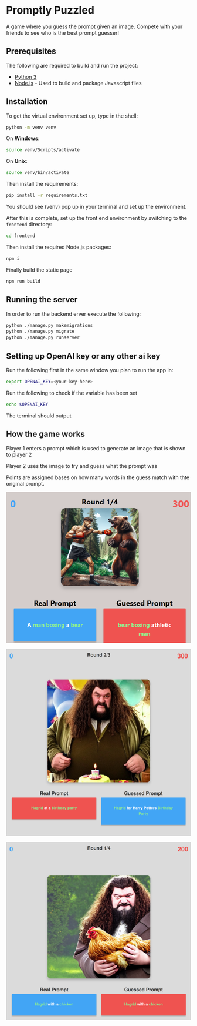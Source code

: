 # Promptly Puzzled

A game where you guess the prompt given an image.  Compete with your friends to see who is the best prompt guesser!

## Prerequisites

The following are required to build and run the project:

* [Python 3](https://www.python.org/downloads/)
* [Node.js](https://nodejs.org/en/download/prebuilt-installer/current) - Used to build and package Javascript files


## Installation

To get the virtual environment set up, type in the shell:

```bash
python -m venv venv
```

On **Windows**:

```bash
source venv/Scripts/activate
```

On **Unix**:

```bash
source venv/bin/activate
```

Then install the requirements:

```bash
pip install -r requirements.txt
```


You should see (venv) pop up in your terminal and set up the environment.

After this is complete, set up the front end environment by switching to the `frontend` directory:

```bash
cd frontend
```

Then install the required Node.js packages:

```bash
npm i
```

Finally build the static page

```bash
npm run build
```


## Running the server

In order to run the backend erver execute the following:

```bash
python ./manage.py makemigrations
python ./manage.py migrate
python ./manage.py runserver
```

## Setting up OpenAI key or any other ai key
Run the following first in the same window you plan to run the app in:
```bash
export OPENAI_KEY=<your-key-here>
```

Run the following to check if the variable has been set 
```bash
echo $OPENAI_KEY
```
The terminal should output <your-key-here>


## How the game works

Player 1 enters a prompt which is used to generate an image that is shown to player 2

Player 2 uses the image to try and guess what the prompt was

Points are assigned bases on how many words in the guess match with thte original prompt.

![Alt Text for the Image](/prompt_guesser/images/man_boxing_bear.png)

![Alt Text for the Image](/prompt_guesser/images/Hagrid1.png)

![Alt Text for the Image](/prompt_guesser/images/Hagrid2.png)
